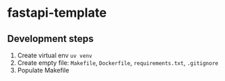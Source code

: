 # fastapi-template
## Development steps
1. Create virtual env `uv venv`
2. Create empty file: `Makefile`, `Dockerfile`, `requirements.txt`, `.gitignore`
3. Populate Makefile